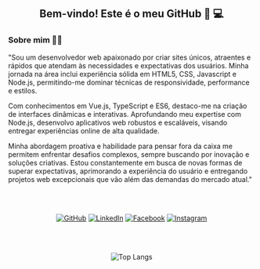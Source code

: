<div align="center">
        
## Bem-vindo! Este é o meu GitHub 🚀 💻 
        
</div>

<div style="display: inline_block">
        
### Sobre mim   👨‍💻 

"Sou um desenvolvedor web apaixonado por criar sites únicos, atraentes e rápidos que atendam às necessidades e expectativas dos usuários. Minha jornada na área inclui experiência sólida em HTML5, CSS, Javascript e Node.js, permitindo-me dominar técnicas de responsividade, performance e estilos.

Com conhecimentos em Vue.js, TypeScript e ES6, destaco-me na criação de interfaces dinâmicas e interativas. Aprofundando meu expertise com Node.js, desenvolvo aplicativos web robustos e escaláveis, visando entregar experiências online de alta qualidade.

Minha abordagem proativa e habilidade para pensar fora da caixa me permitem enfrentar desafios complexos, sempre buscando por inovação e soluções criativas. Estou constantemente em busca de novas formas de superar expectativas, aprimorando a experiência do usuário e entregando projetos web excepcionais que vão além das demandas do mercado atual."

  </div>
        
  <div align="center">
<br/><br/>

[![GitHub](https://img.shields.io/badge/GitHub-100000?style=for-the-badge&logo=github&logoColor=white)](https://github.com/juan-mendes-DEV)
[![LinkedIn](https://img.shields.io/badge/LinkedIn-0077B5?style=for-the-badge&logo=linkedin&logoColor=white)](https://www.linkedin.com/in/juan--dev--front--end/)
[![Facebook](https://img.shields.io/badge/Facebook-1877F2?style=for-the-badge&logo=facebook&logoColor=white)](https://www.facebook.com/profile.php?id=100077294463765)
[![Instagram](https://img.shields.io/badge/-Instagram-%23E4405F?style=for-the-badge&logo=instagram&logoColor=white)](https://www.instagram.com/juan_pittbullboxe_mg/)

<br/><br/>  

![Top Langs](https://github-readme-stats-git-masterrstaa-rickstaa.vercel.app/api/top-langs/?username=juan-mendes-DEV&layout=compact&bg_color=000&border_color=30A3DC&title_color=E94D5F&text_color=FFF)
<div>
</div>
</div>
</div>
<br />
